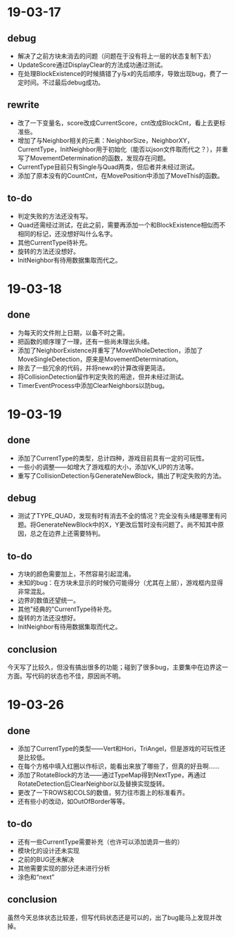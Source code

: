 # 19-03-17

## debug

- 解决了之前方块未消去的问题（问题在于没有将上一层的状态复制下去）
- UpdateScore通过DisplayClear的方法成功通过测试。
- 在处理BlockExistence的时候搞错了y与x的先后顺序，导致出现bug，费了一定时间。不过最后debug成功。

## rewrite

- 改了一下变量名，score改成CurrentScore，cnt改成BlockCnt，看上去更标准些。
- 增加了与Neighbor相关的元素：NeighborSize，NeighborXY，CurrentType，InitNeighbor用于初始化（能否以json文件取而代之？），并重写了MovementDetermination的函数，发现存在问题。
- CurrentType目前只有Single与Quad两类，但后者并未经过测试。
- 添加了原本没有的CountCnt，在MovePosition中添加了MoveThis的函数。

## to-do

- 判定失败的方法还没有写。
- Quad还需经过测试，在此之前，需要再添加一个和BlockExistence相似而不相同的标记，还没想好叫什么名字。
- 其他CurrentType待补充。
- 旋转的方法还没想好。
- InitNeighbor有待用数据集取而代之。

# 19-03-18

## done

- 为每天的文件附上日期，以备不时之需。
- 把函数的顺序理了一理，还有一些尚未理出头绪。
- 添加了NeighborExistence并重写了MoveWholeDetection，添加了MoveSingleDetection，原来是MovementDetermination。
- 除去了一些冗余的代码，并将newx的计算改得更简洁。
- 将CollisionDetection留作判定失败的用途，但并未经过测试。
- TimerEventProcess中添加ClearNeighbors以防bug。

# 19-03-19

## done

- 添加了CurrentType的类型，总计四种，游戏目前具有一定的可玩性。
- 一些小的调整——如增大了游戏框的大小，添加VK_UP的方法等。
- 重写了CollisionDetection与GenerateNewBlock，搞出了判定失败的方法。

## debug

- 测试了TYPE_QUAD，发现有时有消去不全的情况？完全没有头绪是哪里有问题。将GenerateNewBlock中的X，Y更改后暂时没有问题了。尚不知其中原因，总之在边界上还需要特判。

## to-do

- 方块的颜色需要加上，不然容易引起混淆。
- 未知的bug：在方块未显示的时候仍可能得分（尤其在上层），游戏框内显得非常混乱。
- 边界的数值还望统一。
- 其他"经典的"CurrentType待补充。
- 旋转的方法还没想好。
- InitNeighbor有待用数据集取而代之。

## conclusion

今天写了比较久，但没有搞出很多的功能；碰到了很多bug，主要集中在边界这一方面。写代码的状态也不佳，原因尚不明。

# 19-03-26

## done

- 添加了CurrentType的类型——Vert和Hori，TriAngel，但是游戏的可玩性还是比较低。
- 在每个方格中填入红圈以作标识，能看出来放了哪些了，但真的好丑啊……
- 添加了RotateBlock的方法——通过TypeMap得到NextType，再通过RotateDetection后ClearNeighbor以及替换实现旋转。
- 更改了一下ROWS和COLS的数值，努力往市面上的标准看齐。
- 还有些小的改动，如OutOfBorder等等。

## to-do

- 还有一些CurrentType需要补充（也许可以添加诡异一些的）
- 模块化的设计还未实现
- 之前的BUG还未解决
- 其他需要实现的部分还未进行分析
- 涂色和“next”

## conclusion

虽然今天总体状态比较差，但写代码状态还是可以的，出了bug能马上发现并改掉。

